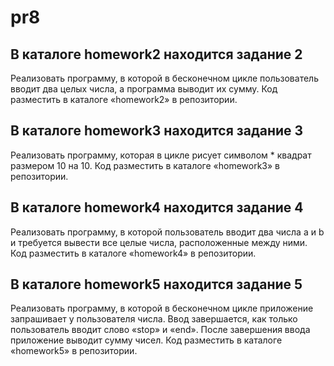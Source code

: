 # pr8


## В каталоге homework2 находится задание 2

Реализовать программу, в которой в бесконечном цикле пользователь
вводит два целых числа, а программа выводит их сумму. Код разместить
в каталоге «homework2» в репозитории.

## В каталоге homework3 находится задание 3

Реализовать программу, которая в цикле рисует символом * квадрат
размером 10 на 10. Код разместить в каталоге «homework3» в
репозитории.

## В каталоге homework4 находится задание 4

Реализовать программу, в которой пользователь вводит два числа a и b
и требуется вывести все целые числа, расположенные между ними. Код
разместить в каталоге «homework4» в репозитории.

## В каталоге homework5 находится задание 5

Реализовать программу, в которой в бесконечном цикле приложение
запрашивает у пользователя числа. Ввод завершается, как только
пользователь вводит слово «stop» и «end». После завершения ввода
приложение выводит сумму чисел. Код разместить в каталоге
«homework5» в репозитории.